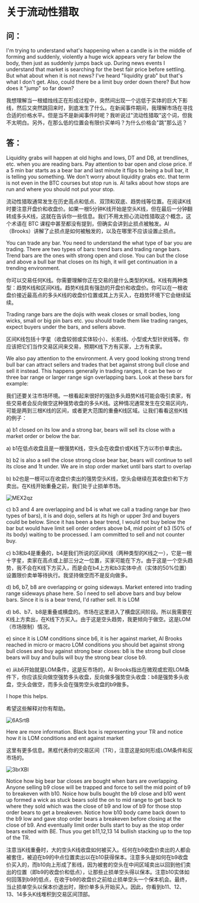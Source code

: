 # 关于流动性猎取

## 问：

I'm trying to understand what's happening when a candle is in the middle of forming and suddenly, violently a huge wick appears very far below the body, then just as suddenly jumps back up.  During news events I understand that market is searching for the best fair price before settling.  But what about when it is not news?  I've heard "liquidity grab" but that's what I don't get.  Also, could there be a limit buy order down there?  But how does it "jump" so far down?

我想理解当一根蜡烛线正在形成过程中，突然间出现一个远低于实体的巨大下影线，然后又突然跳回来时，到底发生了什么。在新闻事件期间，我理解市场在寻找合适的价格水平。但是当不是新闻事件时呢？我听说过"流动性猎取"这个词，但我不太明白。另外，在那么低的位置会有限价买单吗？为什么价格会"跳"那么远？

## 答：

Liquidity grabs will happen at old highs and lows, DT and DB, at trendlines, etc. when you are reading bars. Pay attention to bar open and close price. If a 5 min bar starts as a bear bar and last minute it flips to being a bull bar, it is telling you something. We don't worry about liquidity grabs etc. that term is not even in the BTC courses but stop run is. Al talks about how stops are run and where you should not put your stop. 

流动性猎取通常发生在历史高点和低点、双顶和双底、趋势线等位置。在阅读K线时要注意开盘价和收盘价。如果一根5分钟K线开始是空头K线，但在最后一分钟翻转成多头K线，这就在告诉你一些信息。我们不用太担心流动性猎取这个概念，这个术语在 BTC 课程中甚至都没有提到，但确实会讲到止损点被触发。Al（Brooks）讲解了止损点是如何被触发的，以及在哪里不应该设置止损点。

You can trade any bar. You need to understand the what type of bar you are trading. There are two types of bars: trend bars and trading range bars. Trend bars are the ones with strong open and close. You can but the close and above a bull bar that closes on its high, it will get continuation in a trending environment. 

你可以交易任何K线。你需要理解你正在交易的是什么类型的K线。K线有两种类型：趋势K线和区间K线。趋势K线具有强劲的开盘价和收盘价。你可以在一根收盘价接近最高点的多头K线的收盘价位置或其上方买入，在趋势环境下它会继续延续。

Trading range bars are the dojis with weak closes or small bodies, long wicks, small or big pin bars etc. you should trade them like trading ranges, expect buyers under the bars, and sellers above. 

区间K线包括十字星（收盘较弱或实体较小）、长影线、小型或大型针状线等。你应该把它们当作交易区间来交易，预期K线下方有买家，上方有卖家。

We also pay attention to the environment. A very good looking strong trend bull bar can attract sellers and trades that bet against strong bull close and sell it instead. This happens generally in trading ranges, it can be two or three bar range or larger range sign overlapping bars. Look at these bars for example: 

我们还要关注市场环境。一根看起来很好的强劲多头趋势K线可能会吸引卖家，有些交易者会反向做空这种强势收盘的多头K线。这种情况通常发生在交易区间内，可能是两到三根K线的区间，或者更大范围的重叠K线区域。让我们看看这些K线的例子：

a) b1 closed on its low and a strong bar, bears will sell its close with a market order or below the bar. 

a) b1在低点收盘且是一根强势K线，空头会在收盘价或K线下方以市价单卖出。

b) b2 is also a sell the close strong close bear bar, bears will continue to sell its close and 1t under. We are in stop order market until bars start to overlap

b) b2也是一根可以在收盘价卖出的强势空头K线，空头会继续在其收盘价和下方卖出。在K线开始重叠之前，我们处于止损单市场。

![MEX2qz](https://img.forecho.com/MEX2qz.png)

c) b3 and 4 are overlapping and b4 is what we call a trading range bar (two types of bars), it is and dojo, sellers at its high or upper 3rd and buyers could be below. Since it has been a bear trend, I would not buy below the bar but would have limit sell order orders above b4, mid point of b3 (50% of its body) waiting to be processed. I am committed to sell and not counter buy. 

c) b3和b4是重叠的，b4是我们所说的区间K线（两种类型的K线之一），它是一根十字星，卖家在高点或上部三分之一位置，买家可能在下方。由于这是一个空头趋势，我不会在K线下方买入，而是会在b4上方和b3实体中点（实体的50%位置）设置限价卖单等待执行。我坚持做空而不是反向做多。

d) b6, b7, b8 are overlapping or going sideways. Market entered into trading range sideways phase here. So I need to sell above bars and buy below bars. Since it is is a bear trend, I'd rather sell. It is LOM 

d) b6、b7、b8是重叠或横盘的。市场在这里进入了横盘区间阶段。所以我需要在K线上方卖出，在K线下方买入。由于这是空头趋势，我更倾向于做空。这是LOM（市场限制）情况。

e) since it is LOM conditions since b6, it is her against market, Al Brooks reached in micro or macro LOM conditions you should bet against strong bull closes and buy against strong bear closes: b8 is the strong bull close bears will buy and bulls will buy the strong bear close b9.

e) 从b6开始就是LOM条件，这是反市场的，Al Brooks指出在微观或宏观LOM条件下，你应该反向做空强势多头收盘，反向做多强势空头收盘：b8是强势多头收盘，空头会做空，而多头会在强势空头收盘的b9做多。

I hope this helps. 

希望这些解释对你有帮助。

![6ASrtB](https://img.forecho.com/6ASrtB.png)

Here are more information. Black box is representing your TR and notice how it is LOM conditions and ent against market 

这里有更多信息。黑框代表你的交易区间（TR），注意这是如何形成LOM条件和反市场的。

![3brXBl](https://img.forecho.com/3brXBl.png)

Notice how big bear bar closes are bought when bars are overlapping. Anyone selling b9 close will be trapped and force to sell the mid point of b9 to breakeven with b10. Noice how bulls bought the b9 close and b10 went up formed a wick as stuck bears sold the on to mid range to get back to where they sold which was the close of b9 and low of b9 for those stop order bears to get a breakeven. Notice how b10 body came back down to the b9 low and gave stop order bears a breakeven before closing at the close of b9. And eventually limit order bulls start to buy as the stop order bears exited with BE. Thus you get b11,12,13 14 bullish stacking up to the top of the TR.

注意当K线重叠时，大的空头K线收盘如何被买入。任何在b9收盘价卖出的人都会被套住，被迫在b9的中点位置卖出以在b10获得保本。注意多头是如何在b9收盘价买入的，而b10向上形成了影线，因为被套的空头在中间区域卖出以回到他们卖出的位置（即b9的收盘价和低点），让那些止损单空头得以保本。注意b10实体如何回落到b9的低点，在收于b9的收盘价之前给止损单空头一个保本机会。最终，当止损单空头以保本价退出时，限价单多头开始买入。因此，你看到b11、12、13、14多头K线堆积到交易区间顶部。
